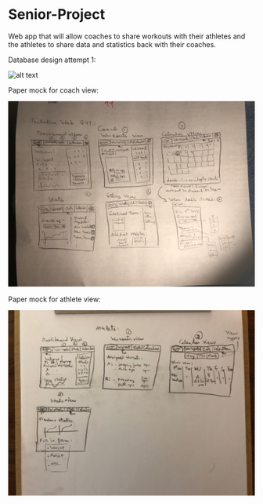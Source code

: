 # Senior-Project
Web app that will allow coaches to share workouts with their athletes and the athletes to share data and statistics back with their coaches.

Database design attempt 1: 

![alt text](feb20meeting.HEIC)

Paper mock for coach view:

![alt text](coachview.jpeg)

Paper mock for athlete view:

![alt text](athleteview.jpeg)
